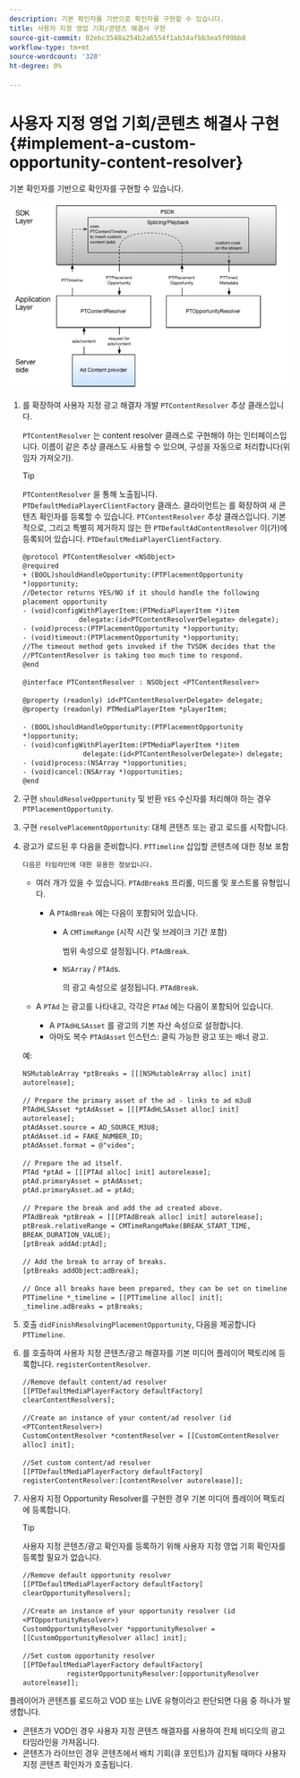 ```yaml
---
description: 기본 확인자를 기반으로 확인자를 구현할 수 있습니다.
title: 사용자 지정 영업 기회/콘텐츠 해결사 구현
source-git-commit: 02ebc3548a254b2a6554f1ab34afbb3ea5f09bb8
workflow-type: tm+mt
source-wordcount: '328'
ht-degree: 0%

---
```


# 사용자 지정 영업 기회/콘텐츠 해결사 구현 {#implement-a-custom-opportunity-content-resolver}

기본 확인자를 기반으로 확인자를 구현할 수 있습니다.

<!--<a id="fig_CC41E2A66BDB4115821F33737B46A09B"></a>-->

![](assets/ios_psdk_content_resolver.png)

1. 를 확장하여 사용자 지정 광고 해결자 개발 `PTContentResolver` 추상 클래스입니다.

   `PTContentResolver` 는 content resolver 클래스로 구현해야 하는 인터페이스입니다. 이름이 같은 추상 클래스도 사용할 수 있으며, 구성을 자동으로 처리합니다(위임자 가져오기).

   >[!TIP]
   >
   >`PTContentResolver` 을 통해 노출됩니다. `PTDefaultMediaPlayerClientFactory` 클래스. 클라이언트는 를 확장하여 새 콘텐츠 확인자를 등록할 수 있습니다. `PTContentResolver` 추상 클래스입니다. 기본적으로, 그리고 특별히 제거하지 않는 한 `PTDefaultAdContentResolver` 이(가)에 등록되어 있습니다. `PTDefaultMediaPlayerClientFactory`.

   ```
   @protocol PTContentResolver <NSObject> 
   @required 
   + (BOOL)shouldHandleOpportunity:(PTPlacementOpportunity *)opportunity;  
   //Detector returns YES/NO if it should handle the following placement opportunity 
   - (void)configWithPlayerItem:(PTMediaPlayerItem *)item  
                 delegate:(id<PTContentResolverDelegate> delegate); 
   - (void)process:(PTPlacementOpportunity *)opportunity; 
   - (void)timeout:(PTPlacementOpportunity *)opportunity;  
   //The timeout method gets invoked if the TVSDK decides that the  
   //PTContentResolver is taking too much time to respond. 
   @end 
   
   @interface PTContentResolver : NSObject <PTContentResolver> 
   
   @property (readonly) id<PTContentResolverDelegate> delegate; 
   @property (readonly) PTMediaPlayerItem *playerItem; 
   
   - (BOOL)shouldHandleOpportunity:(PTPlacementOpportunity *)opportunity; 
   - (void)configWithPlayerItem:(PTMediaPlayerItem *)item  
                  delegate:(id<PTContentResolverDelegate>) delegate; 
   - (void)process:(NSArray *)opportunities; 
   - (void)cancel:(NSArray *)opportunities; 
   @end
   ```

1. 구현 `shouldResolveOpportunity` 및 반환 `YES` 수신자를 처리해야 하는 경우 `PTPlacementOpportunity`.
1. 구현 `resolvePlacementOpportunity`: 대체 콘텐츠 또는 광고 로드를 시작합니다.
1. 광고가 로드된 후 다음을 준비합니다. `PTTimeline` 삽입할 콘텐츠에 대한 정보 포함

       다음은 타임라인에 대한 유용한 정보입니다.
   
   * 여러 개가 있을 수 있습니다. `PTAdBreak`s 프리롤, 미드롤 및 포스트롤 유형입니다.

      * A `PTAdBreak` 에는 다음이 포함되어 있습니다.

         * A `CMTimeRange` (시작 시간 및 브레이크 기간 포함)

           범위 속성으로 설정됩니다. `PTAdBreak`.

         * `NSArray` / `PTAd`s.

           의 광고 속성으로 설정됩니다. `PTAdBreak`.

   * A `PTAd` 는 광고를 나타내고, 각각은 `PTAd` 에는 다음이 포함되어 있습니다.

      * A `PTAdHLSAsset` 를 광고의 기본 자산 속성으로 설정합니다.
      * 아마도 복수 `PTAdAsset` 인스턴스: 클릭 가능한 광고 또는 배너 광고.

   예:

   ```
   NSMutableArray *ptBreaks = [[[NSMutableArray alloc] init] autorelease]; 
   
   // Prepare the primary asset of the ad - links to ad m3u8 
   PTAdHLSAsset *ptAdAsset = [[[PTAdHLSAsset alloc] init] autorelease]; 
   ptAdAsset.source = AD_SOURCE_M3U8; 
   ptAdAsset.id = FAKE_NUMBER_ID; 
   ptAdAsset.format = @"video"; 
   
   // Prepare the ad itself. 
   PTAd *ptAd = [[[PTAd alloc] init] autorelease]; 
   ptAd.primaryAsset = ptAdAsset; 
   ptAd.primaryAsset.ad = ptAd; 
   
   // Prepare the break and add the ad created above. 
   PTAdBreak *ptBreak = [[[PTAdBreak alloc] init] autorelease]; 
   ptBreak.relativeRange = CMTimeRangeMake(BREAK_START_TIME, BREAK_DURATION_VALUE); 
   [ptBreak addAd:ptAd]; 
   
   // Add the break to array of breaks. 
   [ptBreaks addObject:adBreak]; 
   
   // Once all breaks have been prepared, they can be set on timeline 
   PTTimeline *_timeline = [[PTTimeline alloc] init]; 
   _timeline.adBreaks = ptBreaks;
   ```

1. 호출 `didFinishResolvingPlacementOpportunity`, 다음을 제공합니다 `PTTimeline`.
1. 를 호출하여 사용자 지정 콘텐츠/광고 해결자를 기본 미디어 플레이어 팩토리에 등록합니다. `registerContentResolver`.

   ```
   //Remove default content/ad resolver 
   [[PTDefaultMediaPlayerFactory defaultFactory] clearContentResolvers]; 
   
   //Create an instance of your content/ad resolver (id <PTContentResolver>) 
   CustomContentResolver *contentResolver = [[CustomContentResolver alloc] init]; 
   
   //Set custom content/ad resolver 
   [[PTDefaultMediaPlayerFactory defaultFactory] registerContentResolver:[contentResolver autorelease]];
   ```

1. 사용자 지정 Opportunity Resolver를 구현한 경우 기본 미디어 플레이어 팩토리에 등록합니다.

   >[!TIP]
   >
   >사용자 지정 콘텐츠/광고 확인자를 등록하기 위해 사용자 지정 영업 기회 확인자를 등록할 필요가 없습니다.

   ```
   //Remove default opportunity resolver 
   [[PTDefaultMediaPlayerFactory defaultFactory] clearOpportunityResolvers]; 
   
   //Create an instance of your opportunity resolver (id <PTOpportunityResolver>) 
   CustomOpportunityResolver *opportunityResolver = [[CustomOpportunityResolver alloc] init]; 
   
   //Set custom opportunity resolver 
   [[PTDefaultMediaPlayerFactory defaultFactory]  
              registerOpportunityResolver:[opportunityResolver autorelease]];
   ```

플레이어가 콘텐츠를 로드하고 VOD 또는 LIVE 유형이라고 판단되면 다음 중 하나가 발생합니다.

* 콘텐츠가 VOD인 경우 사용자 지정 콘텐츠 해결자를 사용하여 전체 비디오의 광고 타임라인을 가져옵니다.
* 콘텐츠가 라이브인 경우 콘텐츠에서 배치 기회(큐 포인트)가 감지될 때마다 사용자 지정 콘텐츠 확인자가 호출됩니다.
